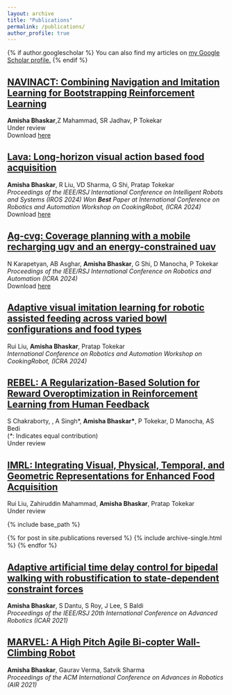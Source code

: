 ```yaml
---
layout: archive
title: "Publications"
permalink: /publications/
author_profile: true
---
```


{% if author.googlescholar %}
  You can also find my articles on <u><a href="{{author.googlescholar}}">my Google Scholar profile</a>.</u>
{% endif %}


## **[NAVINACT: Combining Navigation and Imitation Learning for Bootstrapping Reinforcement Learning](https://raaslab.org/projects/NAVINACT/)**<br/>
<b>Amisha Bhaskar</b>,Z Mahammad, SR Jadhav, P Tokekar<br/>
Under review
<br/>
Download [here](https://arxiv.org/pdf/2408.04054.pdf)

## **[Lava: Long-horizon visual action based food acquisition](https://raaslab.org/projects/RoboSpoon/)**<br/>
<b>Amisha Bhaskar</b>, R Liu, VD Sharma, G Shi, Pratap Tokekar<br/>
<i>Proceedings of the IEEE/RSJ International Conference on Intelligent Robots and Systems (IROS 2024)</i>
<i>Won <b>Best</b> Paper at International Conference on Robotics and Automation Workshop on CookingRobot, (ICRA 2024)</i>
<br/>
Download [here](https://arxiv.org/pdf/2403.12876.pdf)


## **[Ag-cvg: Coverage planning with a mobile recharging ugv and an energy-constrained uav](https://arxiv.org/pdf/2310.07621)**<br/>
N Karapetyan, AB Asghar, <b>Amisha Bhaskar</b>, G Shi, D Manocha, P Tokekar<br/>
<i>Proceedings of the IEEE/RSJ International Conference on Robotics and Automation (ICRA 2024)</i>
<br/>
Download [here](https://arxiv.org/pdf/2310.07621.pdf)



## **[Adaptive visual imitation learning for robotic assisted feeding across varied bowl configurations and food types](https://arxiv.org/abs/2403.12891)**<br/>
Rui Liu, <b>Amisha Bhaskar</b>, Pratap Tokekar<br/>
<i>International Conference on Robotics and Automation Workshop on CookingRobot, (ICRA 2024)</i>
<br/>

## **[REBEL: A Regularization-Based Solution for Reward Overoptimization in Reinforcement Learning from Human Feedback](hhttps://arxiv.org/pdf/2312.14436)**<br/>
S Chakraborty, , A Singh*, <b>Amisha Bhaskar*</b>, P Tokekar, D Manocha, AS Bedi<br/>
(<i>*</i>: Indicates equal contribution)<br/>
Under review
<br/>


## **[IMRL: Integrating Visual, Physical, Temporal, and Geometric Representations for Enhanced Food Acquisition](https://arxiv.org/pdf/2409.12092)**<br/>
Rui Liu, Zahiruddin Mahammad, <b>Amisha Bhaskar</b>, Pratap Tokekar<br/>
Under review
<br/>


{% include base_path %}

{% for post in site.publications reversed %}
  {% include archive-single.html %}
{% endfor %}

## **[Adaptive artificial time delay control for bipedal walking with robustification to state-dependent constraint forces](https://ieeexplore.ieee.org/abstract/document/9659482)**<br/>
<b>Amisha Bhaskar</b>, S Dantu, S Roy, J Lee, S Baldi<br/>
<i>Proceedings of the IEEE/RSJ 20th International Conference on Advanced Robotics (ICAR 2021)</i>
<br/>

## **[MARVEL: A High Pitch Agile Bi-copter Wall-Climbing Robot](https://dl.acm.org/doi/abs/10.1145/3478586.3478627)**<br/>
<b>Amisha Bhaskar</b>, Gaurav Verma, Satvik Sharma<br/>
<i>Proceedings of the ACM International Conference on Advances in Robotics (AIR 2021)</i>
<br/>


